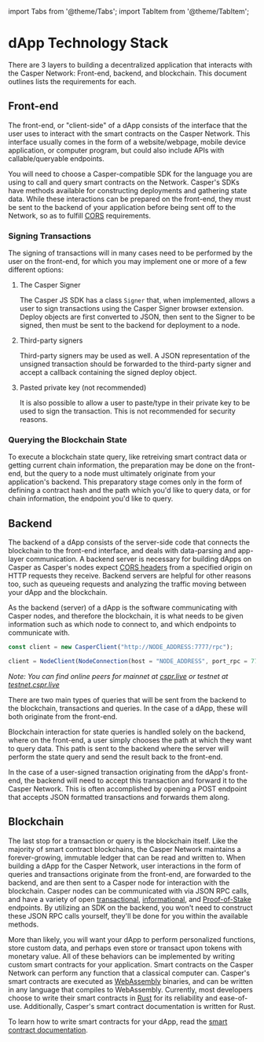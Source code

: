 import Tabs from '@theme/Tabs';
import TabItem from '@theme/TabItem';

# dApp Technology Stack

There are 3 layers to building a decentralized application that interacts with the Casper Network: Front-end, backend, and blockchain. This document outlines lists the requirements for each.

## Front-end

The front-end, or "client-side" of a dApp consists of the interface that the user uses to interact with the smart contracts on the Casper Network. This interface usually comes in the form of a website/webpage, mobile device application, or computer program, but could also include APIs with callable/queryable endpoints.

You will need to choose a Casper-compatible SDK for the language you are using to call and query smart contracts on the Network. Casper's SDKs have methods available for constructing deployments and gathering state data. While these interactions can be prepared on the front-end, they must be sent to the backend of your application before being sent off to the Network, so as to fulfill [CORS](https://developer.mozilla.org/en-US/docs/Web/HTTP/CORS) requirements.

### Signing Transactions

The signing of transactions will in many cases need to be performed by the user on the front-end, for which you may implement one or more of a few different options:

1. The Casper Signer

   The Casper JS SDK has a class `Signer` that, when implemented, allows a user to sign transactions using the Casper Signer browser extension. Deploy objects are first converted to JSON, then sent to the Signer to be signed, then must be sent to the backend for deployment to a node.

2. Third-party signers

   Third-party signers may be used as well. A JSON representation of the unsigned transaction should be forwarded to the third-party signer and accept a callback containing the signed deploy object.

3. Pasted private key (not recommended)

   It is also possible to allow a user to paste/type in their private key to be used to sign the transaction. This is not recommended for security reasons.

### Querying the Blockchain State

To execute a blockchain state query, like retreiving smart contract data or getting current chain information, the preparation may be done on the front-end, but the query to a node must ultimately originate from your application's backend. This preparatory stage comes only in the form of defining a contract hash and the path which you'd like to query data, or for chain information, the endpoint you'd like to query.

## Backend

The backend of a dApp consists of the server-side code that connects the blockchain to the front-end interface, and deals with data-parsing and app-layer communication. A backend server is necessary for building dApps on Casper as Casper's nodes expect [CORS headers](https://developer.mozilla.org/en-US/docs/Web/HTTP/CORS) from a specified origin on HTTP requests they receive. Backend servers are helpful for other reasons too, such as queueing requests and analyzing the traffic moving between your dApp and the blockchain.

As the backend (server) of a dApp is the software communicating with Casper nodes, and therefore the blockchain, it is what needs to be given information such as which node to connect to, and which endpoints to communicate with.

<Tabs>

<TabItem value="js" label="JavaScript">

```javascript
const client = new CasperClient("http://NODE_ADDRESS:7777/rpc");
```

</TabItem>

<TabItem value="py" label="Python">

```javascript
client = NodeClient(NodeConnection(host = "NODE_ADDRESS", port_rpc = 7777))
```

</TabItem>

</Tabs>

*Note: You can find online peers for mainnet at [cspr.live](https://cspr.live) or testnet at [testnet.cspr.live](https://testnet.cspr.live)*

There are two main types of queries that will be sent from the backend to the blockchain, transactions and queries. In the case of a dApp, these will both originate from the front-end.

Blockchain interaction for state queries is handled solely on the backend, where on the front-end, a user simply chooses the path at which they want to query data. This path is sent to the backend where the server will perform the state query and send the result back to the front-end.

In the case of a user-signed transaction originating from the dApp's front-end, the backend will need to accept this transaction and forward it to the Casper Network. This is often accomplished by opening a POST endpoint that accepts JSON formatted transactions and forwards them along.

## Blockchain

The last stop for a transaction or query is the blockchain itself. Like the majority of smart contract blockchains, the Casper Network maintains a forever-growing, immutable ledger that can be read and written to. When building a dApp for the Casper Network, user interactions in the form of queries and transactions originate from the front-end, are forwarded to the backend, and are then sent to a Casper node for interaction with the blockchain. Casper nodes can be communicated with via JSON RPC calls, and have a variety of open [transactional](../json-rpc/json-rpc-transactional.md), [informational](../json-rpc/json-rpc-informational.md), and [Proof-of-Stake](../json-rpc/json-rpc-pos.md) endpoints. By utilizing an SDK on the backend, you won't need to construct these JSON RPC calls yourself, they'll be done for you within the available methods.

More than likely, you will want your dApp to perform personalized functions, store custom data, and perhaps even store or transact upon tokens with monetary value. All of these behaviors can be implemented by writing custom smart contracts for your application. Smart contracts on the Casper Network can perform any function that a classical computer can. Casper's smart contracts are executed as [WebAssembly](https://webassembly.org/) binaries, and can be written in any language that compiles to WebAssembly. Currently, most developers choose to write their smart contracts in [Rust](https://www.rust-lang.org/) for its reliability and ease-of-use. Additionally, Casper's smart contract documentation is written for Rust.

To learn how to write smart contracts for your dApp, read the [smart contract documentation](about:blank).